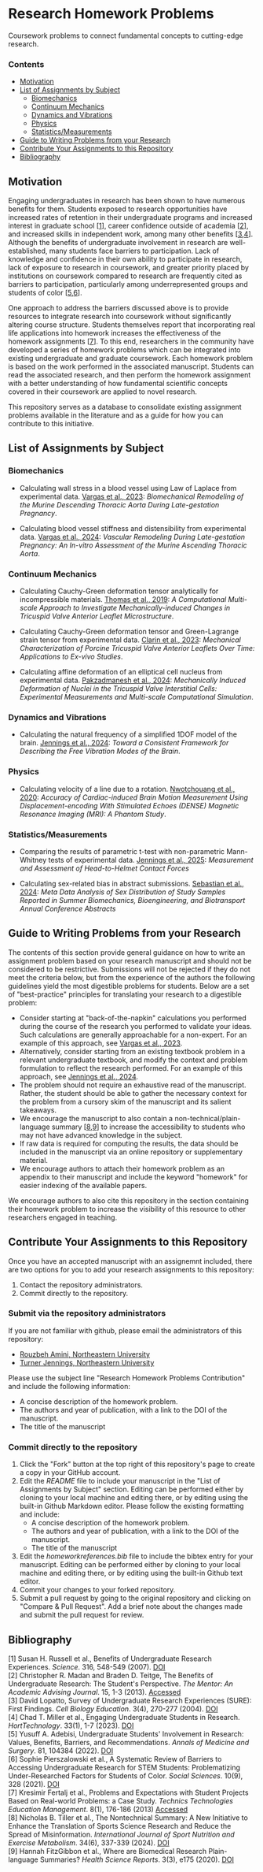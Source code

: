 # Research Homework Problems

Coursework problems to connect fundamental concepts to cutting-edge research.


### Contents
- [Motivation](#motivation)
- [List of Assignments by Subject](#list-of-assignments-by-subject)
    - [Biomechanics](#biomechanics)
    - [Continuum Mechanics](#continuum-mechanics)
    - [Dynamics and Vibrations](#dynamics-and-vibrations)
    - [Physics](#physics)
    - [Statistics/Measurements](#statisticsmeasurements)
- [Guide to Writing Problems from your Research](#guide-to-writing-problems-from-your-research)
- [Contribute Your Assignments to this Repository](#contribute-your-assignments-to-this-repository)
- [Bibliography](#bibliography)

## Motivation

Engaging undergraduates in research has been shown to have numerous benefits for them.  Students exposed to research opportunities have increased rates of retention in their undergraduate programs and increased interest in graduate school [[1](https://doi.org/10.1126/science.1140384)], career confidence outside of academia [[2](https://www.researchgate.net/profile/Christopher-Madan/publication/256269033_The_Benefits_of_Undergraduate_Research_The_Student's_Perspective/links/00b7d5220d62626534000000/The-Benefits-of-Undergraduate-Research-The-Students-Perspective.pdf)], and increased skills in independent work, among many other benefits [[3](https://doi.org/10.1187/cbe.04-07-0045),[4](https://doi.org/10.21273/HORTTECH05130-22)].  Although the benefits of undergraduate involvement in research are well-established, many students face barriers to participation.  Lack of knowledge and confidence in their own ability to participate in research, lack of exposure to research in coursework, and greater priority placed by institutions on coursework compared to research are frequently cited as barriers to participation, particularly among underrepresented groups and students of color [[5](https://doi.org/10.1016/j.amsu.2022.104384),[6](https://doi.org/10.3390/socsci10090328)].

One approach to address the barriers discussed above is to provide resources to integrate research into coursework without significantly altering course structure.  Students themselves report that incorporating real life applications into homework increases the effectiveness of the homework assignments [[7](https://www.researchgate.net/publication/263742773_Problems_and_Experiences_with_Student_Projects_Based_on_Real-World_Problems_A_Case_Study)].  To this end, researchers in the community have developed a series of homework problems which can be integrated into existing undergraduate and graduate coursework.  Each homework problem is based on the work performed in the associated manuscript.  Students can read the associated research, and then perform the homework assignment with a better understanding of how fundamental scientific concepts covered in their coursework are applied to novel research.

This repository serves as a database to consolidate existing assignment problems available in the literature and as a guide for how you can contribute to this initiative.

## List of Assignments by Subject

### Biomechanics

- Calculating wall stress in a blood vessel using Law of Laplace from experimental data. [Vargas et al., 2023](https://doi.org/10.1016/j.crphys.2023.100102): *Biomechanical Remodeling of the Murine Descending Thoracic Aorta During Late-gestation Pregnancy*.  

- Calculating blood vessel stiffness and distensibility from experimental data. [Vargas et al., 2024](https://doi.org/10.1115/1.4064744): *Vascular Remodeling During Late-gestation Pregnancy: An In-vitro Assessment of the Murine Ascending Thoracic Aorta*.

### Continuum Mechanics

- Calculating Cauchy-Green deformation tensor analytically for incompressible materials. [Thomas et al., 2019](https://doi.org/10.1016/j.actbio.2019.05.074): *A Computational Multi-scale Approach to Investigate Mechanically-induced Changes in Tricuspid Valve Anterior Leaflet Microstructure*.

- Calculating Cauchy-Green deformation tensor and Green-Lagrange strain tensor from experimental data. [Clarin et al., 2023](https://doi.org/10.1115/1.4062477): *Mechanical Characterization of Porcine Tricuspid Valve Anterior Leaflets Over Time: Applications to Ex-vivo Studies*.

- Calculating affine deformation of an elliptical cell nucleus from experimental data. [Pakzadmanesh et al., 2024](https://doi.org/10.1115/1.4066002): *Mechanically Induced Deformation of Nuclei in the Tricuspid Valve Interstitial Cells: Experimental Measurements and Multi-scale Computational Simulation*.

### Dynamics and Vibrations

- Calculating the natural frequency of a simplified 1DOF model of the brain. [Jennings et al., 2024](https://doi.org/10.1115/1.4067699): *Toward a Consistent Framework for Describing the Free Vibration Modes of the Brain*.

### Physics

- Calculating velocity of a line due to a rotation. [Nwotchouang et al., 2020](https://doi.org/10.1002/mrm.28490): *Accuracy of Cardiac-induced Brain Motion Measurement Using Displacement-encoding With Stimulated Echoes (DENSE) Magnetic Resonance Imaging (MRI): A Phantom Study*.

### Statistics/Measurements

- Comparing the results of parametric t-test with non-parametric Mann-Whitney tests of experimental data. [Jennings et al., 2025](https://doi.org/10.1007/s10439-025-03677-3): *Measurement and Assessment of Head-to-Helmet Contact Forces*

- Calculating sex-related bias in abstract submissions. [Sebastian et al., 2024](https://doi.org/10.1115/1.4064032): *Meta Data Analysis of Sex Distribution of Study Samples Reported in Summer Biomechanics, Bioengineering, and Biotransport Annual Conference Abstracts*

## Guide to Writing Problems from your Research

The contents of this section provide general guidance on how to write an assignment problem based on your research manuscript and should not be considered to be restrictive.  Submissions will not be rejected if they do not meet the criteria below, but from the experience of the authors the following guidelines yield the most digestible problems for students.  Below are a set of "best-practice" principles for translating your research to a digestible problem:

- Consider starting at "back-of-the-napkin" calculations you performed during the course of the research you performed to validate your ideas.  Such calculations are generally approachable for a non-expert. For an example of this approach, see [Vargas et al., 2023](https://doi.org/10.1016/j.crphys.2023.100102).
- Alternatively, consider starting from an existing textbook problem in a relevant undergraduate textbook, and modify the context and problem formulation to reflect the research performed.  For an example of this approach, see [Jennings et al., 2024](https://doi.org/10.1115/1.4067699).
- The problem should not require an exhaustive read of the manuscript.  Rather, the student should be able to gather the necessary context for the problem from a cursory skim of the manuscript and its salient takeaways.
- We encourage the manuscript to also contain a non-technical/plain-language summary [[8](https://doi.org/10.1123/ijsnem.2024-0151),[9](https://doi.org/10.1002/hsr2.175)] to increase the accessibility to students who may not have advanced knowledge in the subject. 
- If raw data is required for computing the results, the data should be included in the manuscript via an online repository or supplementary material.
- We encourage authors to attach their homework problem as an appendix to their manuscript and include the keyword "homework" for easier indexing of the available papers.

We encourage authors to also cite this repository in the section containing their homework problem to increase the visibility of this resource to other researchers engaged in teaching.

## Contribute Your Assignments to this Repository

Once you have an accepted manuscript with an assignemnt included, there are two options for you to add your research assignments to this repository:
1. Contact the repository administrators.
2. Commit directly to the repository.


### Submit via the repository administrators

If you are not familiar with github, please email the administrators of this repository:

- [Rouzbeh Amini, Northeastern University](https://coe.northeastern.edu/people/amini-rouzbeh/)
- [Turner Jennings, Northeastern University](https://turnerjennings.github.io/)

Please use the subject line "Research Homework Problems Contribution" and include the following information:
- A concise description of the homework problem.
- The authors and year of publication, with a link to the DOI of the manuscript.
- The title of the manuscript

### Commit directly to the repository

1. Click the "Fork" button at the top right of this repository's page to create a copy in your GitHub account.
2. Edit the *README* file to include your manuscript in the "List of Assignments by Subject" section. Editing can be performed either by cloning to your local machine and editing there, or by editing using the built-in Github Markdown editor.  Please follow the existing formatting and include:
    - A concise description of the homework problem.
    - The authors and year of publication, with a link to the DOI of the manuscript.
    - The title of the manuscript
3. Edit the *homeworkreferences.bib* file to include the bibtex entry for your manuscript.  Editing can be performed either by cloning to your local machine and editing there, or by editing using the built-in Github text editor.
4. Commit your changes to your forked repository.
5. Submit a pull request by going to the original repository and clicking on "Compare & Pull Request".  Add a brief note about the changes made and submit the pull request for review.



## Bibliography
[1] Susan H. Russell et al., Benefits of Undergraduate Research Experiences. *Science*. 316, 548-549 (2007). [DOI](https://doi.org/10.1126/science.1140384)\
[2] Christopher R. Madan and Braden D. Teitge, The Benefits of Undergraduate Research: The Student's Perspective. *The Mentor: An Academic Advising Journal*.  15, 1-3 (2013). [Accessed](https://www.researchgate.net/profile/Christopher-Madan/publication/256269033_The_Benefits_of_Undergraduate_Research_The_Student's_Perspective/links/00b7d5220d62626534000000/The-Benefits-of-Undergraduate-Research-The-Students-Perspective.pdf)\
[3] David Lopatto, Survey of Undergraduate Research Experiences (SURE): First Findings. *Cell Biology Education*. 3(4), 270-277 (2004). [DOI](https://doi.org/10.1187/cbe.04-07-0045) \
[4] Chad T. Miller et al., Engaging Undergraduate Students in Research. *HortTechnology*. 33(1), 1-7 (2023). [DOI](https://doi.org/10.21273/HORTTECH05130-22) \
[5] Yusuff A. Adebisi, Undergraduate Students' Involvement in Research: Values, Benefits, Barriers, and Recommendations. *Annals of Medicine and Surgery*. 81, 104384 (2022).  [DOI](https://doi.org/10.1016/j.amsu.2022.104384) \
[6] Sophie Pierszalowski et al., A Systematic Review of Barriers to Accessing Undergraduate Research for STEM Students: Problematizing Under-Researched Factors for Students of Color. *Social Sciences*. 10(9), 328 (2021). [DOI](https://doi.org/10.3390/socsci10090328) \
[7] Kresimir Fertalj et al., Problems and Expectations with Student Projects Based on Real-world Problems: a Case Study. *Technics Technologies Education Management*. 8(1), 176-186 (2013) [Accessed](https://www.researchgate.net/publication/263742773_Problems_and_Experiences_with_Student_Projects_Based_on_Real-World_Problems_A_Case_Study) \
[8] Nicholas B. Tiller et al., The Nontechnical Summary: A New Initiative to Enhance the Translation of Sports Science Research and Reduce the Spread of Misinformation. *International Journal of Sport Nutrition and Exercise Metabolism*. 34(6), 337-339 (2024). [DOI](https://doi.org/10.1123/ijsnem.2024-0151) \
[9] Hannah FitzGibbon et al., Where are Biomedical Research Plain-language Summaries? *Health Science Reports*. 3(3), e175 (2020). [DOI](https://doi.org/10.1002/hsr2.175)
